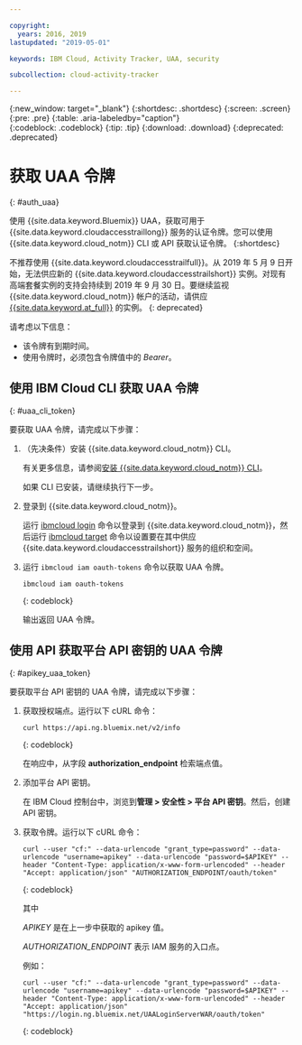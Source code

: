 ```yaml
---

copyright:
  years: 2016, 2019
lastupdated: "2019-05-01"

keywords: IBM Cloud, Activity Tracker, UAA, security

subcollection: cloud-activity-tracker

---
```


{:new_window: target="_blank"}
{:shortdesc: .shortdesc}
{:screen: .screen}
{:pre: .pre}
{:table: .aria-labeledby="caption"}    
{:codeblock: .codeblock}
{:tip: .tip}
{:download: .download}
{:deprecated: .deprecated}


# 获取 UAA 令牌
{: #auth_uaa}

使用 {{site.data.keyword.Bluemix}} UAA，获取可用于 {{site.data.keyword.cloudaccesstraillong}} 服务的认证令牌。您可以使用 {{site.data.keyword.cloud_notm}} CLI 或 API 获取认证令牌。
{:shortdesc}

不推荐使用 {{site.data.keyword.cloudaccesstrailfull}}。从 2019 年 5 月 9 日开始，无法供应新的 {{site.data.keyword.cloudaccesstrailshort}} 实例。对现有高端套餐实例的支持会持续到 2019 年 9 月 30 日。要继续监视 {{site.data.keyword.cloud_notm}} 帐户的活动，请供应 [{{site.data.keyword.at_full}}](/docs/services/Activity-Tracker-with-LogDNA?topic=logdnaat-getting-started#getting-started) 的实例。
{: deprecated}


请考虑以下信息：

* 该令牌有到期时间。 
* 使用令牌时，必须包含令牌值中的 *Bearer*。
		
## 使用 IBM Cloud CLI 获取 UAA 令牌
{: #uaa_cli_token}

要获取 UAA 令牌，请完成以下步骤：

1. （先决条件）安装 {{site.data.keyword.cloud_notm}} CLI。

   有关更多信息，请参阅[安装 {{site.data.keyword.cloud_notm}} CLI](/docs/cli?topic=cloud-cli-ibmcloud-cli#ibmcloud-cli)。
   
   如果 CLI 已安装，请继续执行下一步。
    
2. 登录到 {{site.data.keyword.cloud_notm}}。 

    运行 [ibmcloud login](/docs/cli/reference/ibmcloud/bx_cli.html#ibmcloud_login) 命令以登录到 {{site.data.keyword.cloud_notm}}，然后运行 [ibmcloud target](/docs/cli/reference/ibmcloud/bx_cli.html#ibmcloud_target) 命令以设置要在其中供应 {{site.data.keyword.cloudaccesstrailshort}} 服务的组织和空间。
	
3. 运行 `ibmcloud iam oauth-tokens` 命令以获取 UAA 令牌。

    ```
	ibmcloud iam oauth-tokens
	```
	{: codeblock}
	
	输出返回 UAA 令牌。


	


## 使用 API 获取平台 API 密钥的 UAA 令牌
{: #apikey_uaa_token}

要获取平台 API 密钥的 UAA 令牌，请完成以下步骤：

1. 获取授权端点。运行以下 cURL 命令：

    ```
    curl https://api.ng.bluemix.net/v2/info
    ```
    {: codeblock}

    在响应中，从字段 **authorization_endpoint** 检索端点值。

2. 添加平台 API 密钥。

    在 IBM Cloud 控制台中，浏览到**管理 > 安全性 > 平台 API 密钥**。然后，创建 API 密钥。

3. 获取令牌。运行以下 cURL 命令：

    ```
    curl --user "cf:" --data-urlencode "grant_type=password" --data-urlencode "username=apikey" --data-urlencode "password=$APIKEY" --header "Content-Type: application/x-www-form-urlencoded" --header "Accept: application/json" "AUTHORIZATION_ENDPOINT/oauth/token"
    ```
    {: codeblock}

    其中 
    
    *APIKEY* 是在上一步中获取的 apikey 值。
    
    *AUTHORIZATION_ENDPOINT* 表示 IAM 服务的入口点。

    例如：

    ```
    curl --user "cf:" --data-urlencode "grant_type=password" --data-urlencode "username=apikey" --data-urlencode "password=$APIKEY" --header "Content-Type: application/x-www-form-urlencoded" --header "Accept: application/json" "https://login.ng.bluemix.net/UAALoginServerWAR/oauth/token"
    ```
    {: codeblock}


